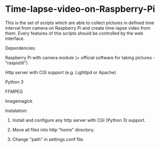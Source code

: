 # Time-lapse-video-on-Raspberry-Pi

This is the set of scripts which are able to collect pictures in defined time interval from camera on Raspberry Pi and create time-lapse video from them. Every features of this scripts should be controlled by the web interface.



Dependencies:

Raspberry Pi with camera module (+ official software for taking pictures - "raspistill")

Http server with CGI support (e.g. Lighttpd or Apache)

Python 3

FFMPEG

Imagemagick



Instalation:

1. Install and configure any http server with CGI (Python 3) support.

2. Move all files into http "home" directory.

3. Change "path" in settings.conf file.
